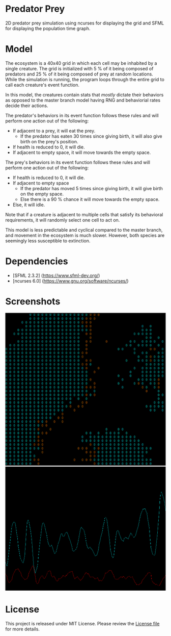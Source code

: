 # Predator Prey
2D predator prey simulation using ncurses for displaying the grid and SFML for displaying the population time graph.

# Model
The ecosystem is a 40x40 grid in which each cell may be inhabited by a single creature. The grid is initialized with 5 % of it being composed of predators and 25 % of it being composed of prey at random locations. While the simulation is running, the program loops through the entire grid to call each creature's event function.

In this model, the creatures contain stats that *mostly* dictate their behaviors as opposed to the master branch model having RNG and behaviorial rates decide their actions.

The predator's behaviors in its event function follows these rules and will perform one action out of the following:
- If adjacent to a prey, it will eat the prey.
   - If the predator has eaten 30 times since giving birth, it will also give birth on the prey's position.
- If health is reduced to 0, it will die.
- If adjacent to empty space, it will move towards the empty space.

The prey's behaviors in its event function follows these rules and will perform one action out of the following:
- If health is reduced to 0, it will die.
- If adjacent to empty space
  - If the predator has moved 5 times since giving birth, it will give birth on the empty space.
  - Else there is a 90 % chance it will move towards the empty space.
- Else, it will idle.

Note that if a creature is adjacent to multiple cells that satisfy its behavioral requirements, it will randomly select one cell to act on.

This model is less predictable and cyclical compared to the master branch, and movement in the ecosystem is much slower. However, both species are seemingly less susceptible to extinction.

# Dependencies
- [SFML 2.3.2] (https://www.sfml-dev.org/)
- [ncurses 6.0] (https://www.gnu.org/software/ncurses/)

# Screenshots
![grid](screenshots/grid.png)
![graph](screenshots/graph.png)

# License
This project is released under MIT License. Please review the [License file](LICENSE) for more details.
